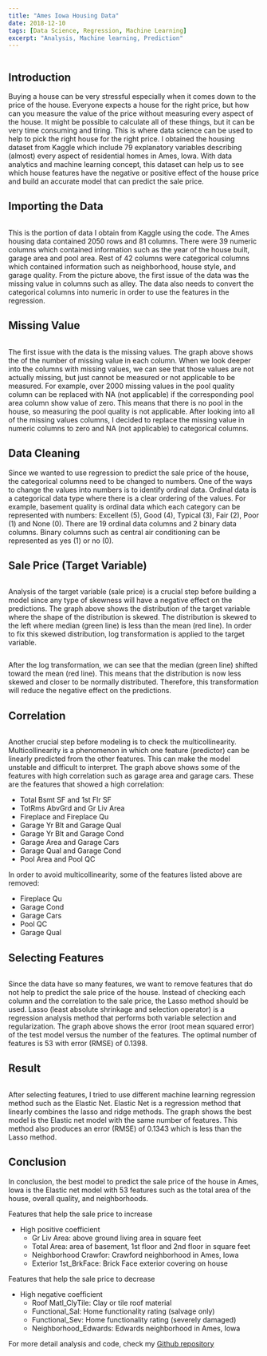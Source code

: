 ```yaml
---
title: "Ames Iowa Housing Data"
date: 2018-12-10
tags: [Data Science, Regression, Machine Learning]
excerpt: "Analysis, Machine learning, Prediction"
---
```


<img src="{{ site.url }}{{ site.baseurl }}/images/ames/house-sale.jpg" alt="">

## **Introduction**
Buying a house can be very stressful especially when it comes down to the price of the house. Everyone expects a house for the right price, but how can you measure the value of the price without measuring every aspect of the house. It might be possible to calculate all of these things, but it can be very time consuming and tiring. This is where data science can be used to help to pick the right house for the right price. I obtained the housing dataset from Kaggle which include 79 explanatory variables describing (almost) every aspect of residential homes in Ames, Iowa. With data analytics and machine learning concept, this dataset can help us to see which house features have the negative or positive effect of the house price and build an accurate model that can predict the sale price.

## **Importing the Data**
<img src="{{ site.url }}{{ site.baseurl }}/images/ames/data-table.png" alt="">

This is the portion of data I obtain from Kaggle using the code. The Ames housing data contained 2050 rows and 81 columns. There were 39 numeric columns which contained information such as the year of the house built, garage area and pool area. Rest of 42 columns were categorical columns which contained information such as neighborhood, house style, and garage quality. From the picture above, the first issue of the data was the missing value in columns such as alley. The data also needs to convert the categorical columns into numeric in order to use the features in the regression.

## **Missing Value**
<img src="{{ site.url }}{{ site.baseurl }}/images/ames/missing-value.png" alt="">

The first issue with the data is the missing values. The graph above shows the of the number of missing value in each column. When we look deeper into the columns with missing values, we can see that those values are not actually missing, but just cannot be measured or not applicable to be measured. For example, over 2000 missing values in the pool quality column can be replaced with NA (not applicable) if the corresponding pool area column show value of zero. This means that there is no pool in the house, so measuring the pool quality is not applicable. After looking into all of the missing values columns, I decided to replace the missing value in numeric columns to zero and NA (not applicable) to categorical columns.

## **Data Cleaning**

Since we wanted to use regression to predict the sale price of the house, the categorical columns need to be changed to numbers. One of the ways to change the values into numbers is to identify ordinal data. Ordinal data is a categorical data type where there is a clear ordering of the values. For example, basement quality is ordinal data which each category can be represented with numbers: Excellent (5), Good (4), Typical (3), Fair (2), Poor (1) and None (0). There are 19 ordinal data columns and 2 binary data columns. Binary columns such as central air conditioning can be represented as yes (1) or no (0).

## **Sale Price (Target Variable)**
<img src="{{ site.url }}{{ site.baseurl }}/images/ames/target-var.png" alt="">

Analysis of the target variable (sale price) is a crucial step before building a model since any type of skewness will have a negative effect on the predictions. The graph above shows the distribution of the target variable where the shape of the distribution is skewed. The distribution is skewed to the left where median (green line) is less than the mean (red line). In order to fix this skewed distribution, log transformation is applied to the target variable.

<img src="{{ site.url }}{{ site.baseurl }}/images/ames/log-target-var.png" alt="">

After the log transformation, we can see that the median (green line) shifted toward the mean (red line). This means that the distribution is now less skewed and closer to be normally distributed. Therefore, this transformation will reduce the negative effect on the predictions.

## **Correlation**
<img src="{{ site.url }}{{ site.baseurl }}/images/ames/corr.png" alt="">

Another crucial step before modeling is to check the multicollinearity. Multicollinearity is a phenomenon in which one feature (predictor) can be linearly predicted from the other features. This can make the model unstable and difficult to interpret. The graph above shows some of the features with high correlation such as garage area and garage cars. These are the features that showed a high correlation:
- Total Bsmt SF and 1st Flr SF
- TotRms AbvGrd and Gr Liv Area
- Fireplace and Fireplace Qu
- Garage Yr Blt and Garage Qual
- Garage Yr Blt and Garage Cond
- Garage Area and Garage Cars
- Garage Qual and Garage Cond
- Pool Area and Pool QC

In order to avoid multicollinearity, some of the features listed above are removed:
- Fireplace Qu
- Garage Cond
- Garage Cars
- Pool QC
- Garage Qual


## **Selecting Features**
<img src="{{ site.url }}{{ site.baseurl }}/images/ames/select.png" alt="">

Since the data have so many features, we want to remove features that do not help to predict the sale price of the house. Instead of checking each column and the correlation to the sale price, the Lasso method should be used. Lasso (least absolute shrinkage and selection operator) is a regression analysis method that performs both variable selection and regularization. The graph above shows the error (root mean squared error) of the test model versus the number of the features. The optimal number of features is 53 with error (RMSE) of 0.1398.

## **Result**
<img src="{{ site.url }}{{ site.baseurl }}/images/ames/result.png" alt="">

After selecting features, I tried to use different machine learning regression method such as the Elastic Net. Elastic Net is a regression method that linearly combines the lasso and ridge methods. The graph shows the best model is the Elastic net model with the same number of features. This method also produces an error (RMSE) of 0.1343 which is less than the Lasso method.

## **Conclusion**

In conclusion, the best model to predict the sale price of the house in Ames, Iowa is the Elastic net model with 53 features such as the total area of the house, overall quality, and neighborhoods.

Features that help the sale price to increase
- High positive coefficient
    - Gr Liv Area: above ground living area in square feet
    - Total Area: area of basement, 1st floor and 2nd floor in square feet
    - Neighborhood Crawfor: Crawford neighborhood in Ames, Iowa
    - Exterior 1st_BrkFace: Brick Face exterior covering on house

Features that help the sale price to decrease
  - High negative coefficient
    - Roof Matl_ClyTile: Clay or tile roof material
    - Functional_Sal: Home functionality rating (salvage only)
    - Functional_Sev: Home functionality rating (severely damaged)
    - Neighborhood_Edwards: Edwards neighborhood in Ames, Iowa

For more detail analysis and code, check my [Github repository](https://github.com/jwasham12/Ames-Iowa-Housing-Prediction)
